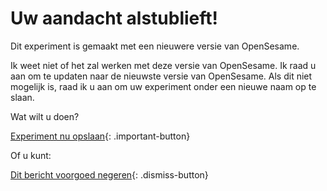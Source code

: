 # Uw aandacht alstublieft!

Dit experiment is gemaakt met een nieuwere versie van OpenSesame.

Ik weet niet of het zal werken met deze versie van OpenSesame. Ik raad u aan om te updaten naar de nieuwste versie van OpenSesame. Als dit niet mogelijk is, raad ik u aan om uw experiment onder een nieuwe naam op te slaan.

Wat wilt u doen?

[Experiment nu opslaan](opensesame://action.save){: .important-button} <br />

Of u kunt:

[Dit bericht voorgoed negeren](opensesame://event.os4n_dismiss_old_experiment){: .dismiss-button}